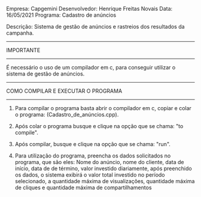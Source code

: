 Empresa: Capgemini 
Desenvolvedor: Henrique Freitas Novais
Data: 16/05/2021
Programa: Cadastro de anúncios

Descrição: Sistema de gestão de anúncios e rastreios 
           dos resultados da campanha.

_______________________________

 IMPORTANTE
_______________________________


É necessário o uso de um compilador em c, para conseguir utilizar o sistema de gestão de anúncios.

_____________________________

COMO COMPILAR E EXECUTAR O PROGRAMA
_____________________________


1) Para compilar o programa basta abrir o compilador em c, copiar e colar o programa: (Cadastro_de_anúncios.cpp).

2) Após colar o programa busque e clique na opção que se chama: "to compile".

3) Após compilar, busque e clique na opção que se chama: "run".

4) Para utilização do programa, preencha os dados solicitados no programa, que são eles: Nome do anúncio, nome do cliente, data de início, data de de término, valor investido diariamente,
após preenchido os dados, o sistema exibirá o valor total investido no período selecionado, a quantidade máxima de visualizações, quantidade máxima de cliques e quantidade máxima de compartilhamentos
